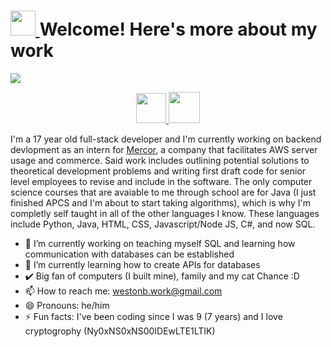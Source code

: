 
<!--
**westonbattles/westonbattles** is a ✨ _special_ ✨ repository because its `README.md` (this file) appears on your GitHub profile.
-->
<h1><a href="https://takeb1nzyto.space/" target="_blank"> <img src="https://i.imgur.com/IGvB9zy.png" height = "40"> </a> Welcome! Here's more about my work</h1>
 

<img src="https://i.imgur.com/eLm3dJV.jpg">

<p align="center">
  <a href="https://twitter.com/westonbattles" target="_blank">
    <img src="https://assets.stickpng.com/images/580b57fcd9996e24bc43c53e.png"
       width="48"
       height="48">
  </a>
 
  <a href="https://www.linkedin.com/in/weston-battles-131373219/" target="_blank">
    <img src="https://markinickerson.com/wp-content/uploads/2020/03/linkedin-icon.png"
         width="50"
         height="50">
  </a>
   
</p>


I'm a 17 year old full-stack developer and I'm currently working on backend devlopment as an intern for [Mercor](https://www.linkedin.com/company/mercor-connect), a company that facilitates AWS server usage and commerce. Said work includes outlining potential solutions to theoretical development problems and writing first draft code for senior level employees to revise and include in the software. The only computer science courses that are avaiable to me through school are for Java (I just finished APCS and I'm about to start taking algorithms), which is why I'm completly self taught in all of the other languages I know. These languages include Python, Java, HTML, CSS, Javascript/Node JS, C#, and now SQL.

- 🏫 I’m currently working on teaching myself SQL and learning how communication with databases can be established
- 👀 I’m currently learning how to create APIs for databases
- ✔️ Big fan of computers (I built mine), family and my cat Chance :D
- 📫 How to reach me: westonb.work@gmail.com
- 😄 Pronouns: he/him
- ⚡ Fun facts: I've been coding since I was 9 (7 years) and I love cryptogrophy (Ny0xNS0xNS00IDEwLTE1LTIK)

